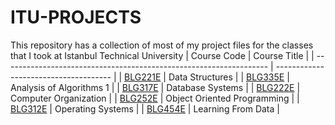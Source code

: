 # ITU-PROJECTS
This repository has a collection of most of my project files for the classes that I took at Istanbul Technical University 
| Course Code                                                        | Course Title                          |
| ------------------------------------------------------------------ | ------------------------------------- |
| [BLG221E](./Data%20of%Structures%201/)                             | Data Structures                       |
| [BLG335E](./Analysis%20of%20Algorithms%201/)                       | Analysis of Algorithms 1              |
| [BLG317E](https://github.com/omeryldzk/DatabaseProject)            | Database Systems                      |
| [BLG222E](./Computer%20Organization/)                              | Computer Organization                 |
| [BLG252E](https://github.com/omeryldzk/Object-Oriented-Programming)                      | Object Oriented Programming           |
| [BLG312E](./Operating%20Systems/)                                  | Operating Systems                     |
| [BLG454E](./Learning%20From%20Data/)                                  | Learning From Data                    |

